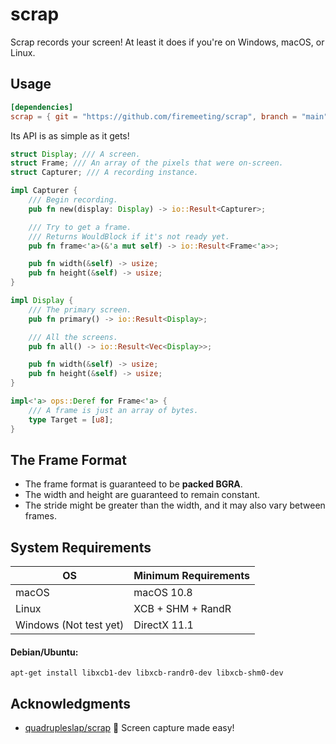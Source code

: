 # scrap

Scrap records your screen! At least it does if you're on Windows, macOS, or Linux.

## Usage

```toml
[dependencies]
scrap = { git = "https://github.com/firemeeting/scrap", branch = "main" }
```

Its API is as simple as it gets!

```rust
struct Display; /// A screen.
struct Frame; /// An array of the pixels that were on-screen.
struct Capturer; /// A recording instance.

impl Capturer {
    /// Begin recording.
    pub fn new(display: Display) -> io::Result<Capturer>;

    /// Try to get a frame.
    /// Returns WouldBlock if it's not ready yet.
    pub fn frame<'a>(&'a mut self) -> io::Result<Frame<'a>>;

    pub fn width(&self) -> usize;
    pub fn height(&self) -> usize;
}

impl Display {
    /// The primary screen.
    pub fn primary() -> io::Result<Display>;

    /// All the screens.
    pub fn all() -> io::Result<Vec<Display>>;

    pub fn width(&self) -> usize;
    pub fn height(&self) -> usize;
}

impl<'a> ops::Deref for Frame<'a> {
    /// A frame is just an array of bytes.
    type Target = [u8];
}
```

## The Frame Format

- The frame format is guaranteed to be **packed BGRA**.
- The width and height are guaranteed to remain constant.
- The stride might be greater than the width, and it may also vary between frames.

## System Requirements

OS      | Minimum Requirements
--------|---------------------
macOS   | macOS 10.8
Linux   | XCB + SHM + RandR
Windows (Not test yet) | DirectX 11.1

#### Debian/Ubuntu:

```shell
apt-get install libxcb1-dev libxcb-randr0-dev libxcb-shm0-dev
```

## Acknowledgments

- [quadrupleslap/scrap](https://github.com/quadrupleslap/scrap) 📸 Screen capture made easy!